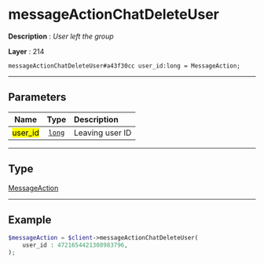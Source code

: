# messageActionChatDeleteUser

**Description** : *User left the group*

**Layer** : 214

```tl
messageActionChatDeleteUser#a43f30cc user_id:long = MessageAction;
```

---

## Parameters

| Name | Type | Description |
| :---: | :---: | :--- |
| <mark>user_id</mark> | [`long`](type/long) | Leaving user ID |

---

## Type

[MessageAction](type/MessageAction)

---

## Example

```php
$messageAction = $client->messageActionChatDeleteUser(
	user_id : 4721654421308983796,
);
```